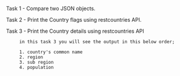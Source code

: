 Task 1 - Compare two JSON objects.

Task 2 - Print the Country flags using restcountries API.

Task 3 - Print the Country details using restcountries API

         in this task 3 you will see the output in this below order;

         1. country's common name
         2. region
         3. sub region
         4. population
         